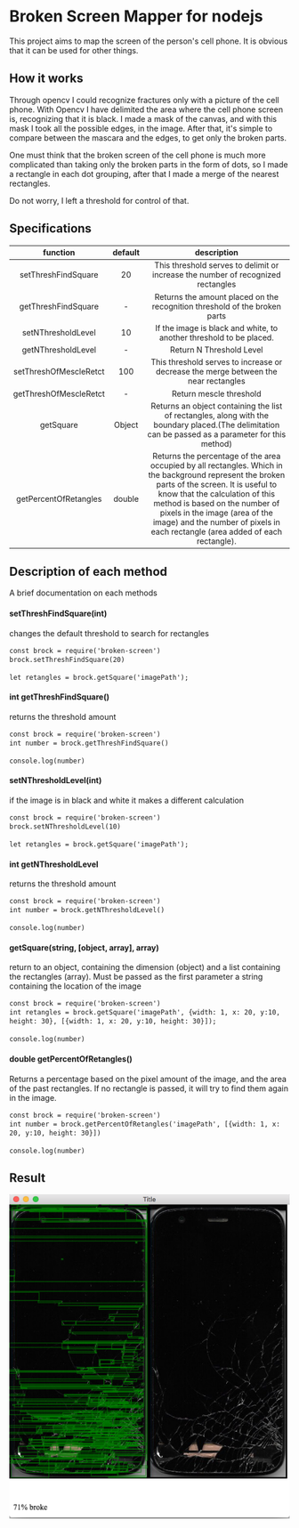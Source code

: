 # Broken Screen Mapper for nodejs


This project aims to map the screen of the person's cell phone.
It is obvious that it can be used for other things.

## How it works

Through opencv I could recognize fractures only with a picture of the cell phone.
With Opencv I have delimited the area where the cell phone screen is, recognizing that it is black.
I made a mask of the canvas, and with this mask I took all the possible edges, in the image.
After that, it's simple to compare between the mascara and the edges, to get only the broken parts.

One must think that the broken screen of the cell phone is much more complicated than taking only the broken parts in the form of dots, so I made a rectangle in each dot grouping, after that I made a merge of the nearest rectangles.

Do not worry, I left a threshold for control of that.

## Specifications

|         function         | default |                                                                                                                                                               description                                                                                                                                                               |
|:----------------------:|:-------:|:-------------------------------------------------------------------------------------------------------------------------------------------------------------------------------------------------------------------------------------------------------------------------------------------------------------------------------------:|
| setThreshFindSquare    | 20      | This threshold serves to delimit or increase the number of recognized rectangles                                                                                                                                                                                                                                                      |
| getThreshFindSquare    | -       |  Returns the amount placed on the recognition threshold of the broken parts                                                                                                                                                                                                                                                           |
| setNThresholdLevel     | 10      | If the image is black and white, to another threshold to be placed.                                                                                                                                                                                                                                                                   |
| getNThresholdLevel     | -       | Return N Threshold Level                                                                                                                                                                                                                                                                                                              |
| setThreshOfMescleRetct | 100     | This threshold serves to increase or decrease the merge between the near rectangles                                                                                                                                                                                                                                                   |
| getThreshOfMescleRetct | -       | Return mescle threshold                                                                                                                                                                                                                                                                                                               |
| getSquare              | Object  | Returns an object containing the list of rectangles, along with the boundary placed.(The delimitation can be passed as a parameter for this method)                                                                                                                                                                                   |
| getPercentOfRetangles  | double  | Returns the percentage of the area occupied by all rectangles. Which in the background represent the broken parts of the screen. It is useful to know that the calculation of this method is based on the number of pixels in the image (area of the image) and the number of pixels in each rectangle (area added of each rectangle). |



## Description of each method

A brief documentation on each methods

#### setThreshFindSquare(int)

changes the default threshold to search for rectangles

```
const brock = require('broken-screen')
brock.setThreshFindSquare(20)

let retangles = brock.getSquare('imagePath');
```

#### int getThreshFindSquare()

returns the threshold amount

```
const brock = require('broken-screen')
int number = brock.getThreshFindSquare()

console.log(number)
```

#### setNThresholdLevel(int)

if the image is in black and white it makes a different calculation

```
const brock = require('broken-screen')
brock.setNThresholdLevel(10)

let retangles = brock.getSquare('imagePath');
```

#### int getNThresholdLevel

returns the threshold amount

```
const brock = require('broken-screen')
int number = brock.getNThresholdLevel()

console.log(number)
```

#### getSquare(string, [object, array], array)

return to an object, containing the dimension (object) and a list containing the rectangles (array).
Must be passed as the first parameter a string containing the location of the image

```
const brock = require('broken-screen')
int retangles = brock.getSquare('imagePath', {width: 1, x: 20, y:10, height: 30}, [{width: 1, x: 20, y:10, height: 30}]);

console.log(number)
```

#### double getPercentOfRetangles()

Returns a percentage based on the pixel amount of the image, and the area of the past rectangles. If no rectangle is passed, it will try to find them again in the image.

```
const brock = require('broken-screen')
int number = brock.getPercentOfRetangles('imagePath', [{width: 1, x: 20, y:10, height: 30}])

console.log(number)
```

## Result

![Banana](./img/imagem.png)